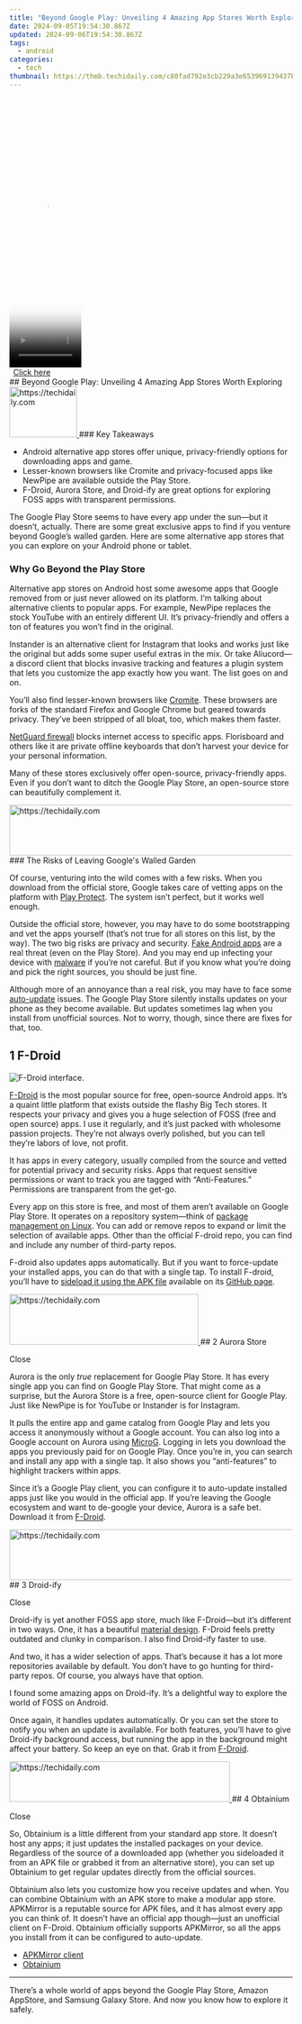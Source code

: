 ```yaml
---
title: "Beyond Google Play: Unveiling 4 Amazing App Stores Worth Exploring"
date: 2024-09-05T19:54:30.867Z
updated: 2024-09-06T19:54:30.867Z
tags:
  - android
categories:
  - tech
thumbnail: https://thmb.techidaily.com/c80fad792e3cb229a3e653969139437b39335328a63ecf71a877586d96fe497a.jpg
---
```


<!-- affiliate ads begin -->
<span id="1977032">
					<video width="128" height="480" style="cursor:pointer"
           poster="//a.impactradius-go.com/display-clicktoplayimage/1977032.png"
           onclick="if(!this.playClicked){this.play();this.setAttribute('controls',true);this.playClicked=true;}">
	   <source src="//a.impactradius-go.com/display-ad/22993-1977032">
	   <img src="//a.impactradius-go.com/display-clicktoplayimage/1977032.png" style="border: none; height: 100%; width: 100%; object-fit: contain">
	</video>
	<div style="width:80px;text-align:center"><a href="javascript:window.open(decodeURIComponent('https%3A%2F%2Fhomestyler.sjv.io%2Fc%2F5597632%2F1977032%2F22993'), '_blank');void(0);">Click here</a></div>
</span>
<img height="0" width="0" src="https://imp.pxf.io/i/5597632/1977032/22993" style="position:absolute;visibility:hidden;" border="0" />
<!-- affiliate ads end -->
## Beyond Google Play: Unveiling 4 Amazing App Stores Worth Exploring

<!-- affiliate ads begin -->
<a href="https://25home.pxf.io/c/5597632/2123467/16836" target="_top" id="2123467">
  <img src="//a.impactradius-go.com/display-ad/16836-2123467" border="0" alt="https://techidaily.com" width="120" height="90"/>
</a>
<img height="0" width="0" src="https://25home.pxf.io/i/5597632/2123467/16836" style="position:absolute;visibility:hidden;" border="0" />
<!-- affiliate ads end -->
### Key Takeaways

* Android alternative app stores offer unique, privacy-friendly options for downloading apps and game.
* Lesser-known browsers like Cromite and privacy-focused apps like NewPipe are available outside the Play Store.
* F-Droid, Aurora Store, and Droid-ify are great options for exploring FOSS apps with transparent permissions.

 The Google Play Store seems to have every app under the sun—but it doesn’t, actually. There are some great exclusive apps to find if you venture beyond Google’s walled garden. Here are some alternative app stores that you can explore on your Android phone or tablet.

###  Why Go Beyond the Play Store

 Alternative app stores on Android host some awesome apps that Google removed from or just never allowed on its platform. I’m talking about alternative clients to popular apps. For example, NewPipe replaces the stock YouTube with an entirely different UI. It’s privacy-friendly and offers a ton of features you won’t find in the original.

 Instander is an alternative client for Instagram that looks and works just like the original but adds some super useful extras in the mix. Or take Aliucord—a discord client that blocks invasive tracking and features a plugin system that lets you customize the app exactly how you want. The list goes on and on.

 You’ll also find lesser-known browsers like [Cromite](https://ai-video-editing.techidaily.com/new-in-2024-top-list-the-best-slow-motion-video-editors-available/). These browsers are forks of the standard Firefox and Google Chrome but geared towards privacy. They’ve been stripped of all bloat, too, which makes them faster.

[NetGuard firewall](https://extra-support.techidaily.com/srt-from-basics-to-cutting-edge-techniques-for-2024/) blocks internet access to specific apps. Florisboard and others like it are private offline keyboards that don’t harvest your device for your personal information.

 Many of these stores exclusively offer open-source, privacy-friendly apps. Even if you don’t want to ditch the Google Play Store, an open-source store can beautifully complement it.

<!-- affiliate ads begin -->
<a href="https://appsumo.8odi.net/c/5597632/2132161/7443" target="_top" id="2132161">
  <img src="//a.impactradius-go.com/display-ad/7443-2132161" border="0" alt="https://techidaily.com" width="728" height="90"/>
</a>
<img height="0" width="0" src="https://appsumo.8odi.net/i/5597632/2132161/7443" style="position:absolute;visibility:hidden;" border="0" />
<!-- affiliate ads end -->
###  The Risks of Leaving Google's Walled Garden

 Of course, venturing into the wild comes with a few risks. When you download from the official store, Google takes care of vetting apps on the platform with [Play Protect](https://youtube-zero.techidaily.com/king-video-dominance-hashtag-hacks-exposed-for-2024/). The system isn’t perfect, but it works well enough.

 Outside the official store, however, you may have to do some bootstrapping and vet the apps yourself (that’s not true for all stores on this list, by the way). The two big risks are privacy and security. [Fake Android apps](https://program-issues.techidaily.com/arcadegeddon-continuously-malfunctioning-on-windows-solutions-found/) are a real threat (even on the Play Store). And you may end up infecting your device with [malware](https://twitter-videos.techidaily.com/updated-the-quintessential-toptiktok-tweets-in-popularity-for-2024/) if you’re not careful. But if you know what you’re doing and pick the right sources, you should be just fine.

 Although more of an annoyance than a real risk, you may have to face some [auto-update](https://youtube-zero.techidaily.com/cing-video-success-top-8-yt-thumbnail-strategies-for-2024/) issues. The Google Play Store silently installs updates on your phone as they become available. But updates sometimes lag when you install from unofficial sources. Not to worry, though, since there are fixes for that, too.

## 1  F-Droid 

![F-Droid interface.](https://static1.howtogeekimages.com/wordpress/wp-content/uploads/2022/03/2022-03-09_15-49-29.jpg) 

[F-Droid](https://desktop-recording.techidaily.com/new-2024-approved-lenovo-laptop-screen-logging-made-easy/) is the most popular source for free, open-source Android apps. It’s a quaint little platform that exists outside the flashy Big Tech stores. It respects your privacy and gives you a huge selection of FOSS (free and open source) apps. I use it regularly, and it’s just packed with wholesome passion projects. They’re not always overly polished, but you can tell they’re labors of love, not profit.

 It has apps in every category, usually compiled from the source and vetted for potential privacy and security risks. Apps that request sensitive permissions or want to track you are tagged with “Anti-Features.” Permissions are transparent from the get-go.

 Every app on this store is free, and most of them aren’t available on Google Play Store. It operates on a repository system—think of [package management on Linux](https://screen-capture.techidaily.com/updated-the-ultimate-guide-to-screen-capture-tools-for-2024/). You can add or remove repos to expand or limit the selection of available apps. Other than the official F-droid repo, you can find and include any number of third-party repos.

 F-droid also updates apps automatically. But if you want to force-update your installed apps, you can do that with a single tap. To install F-droid, you’ll have to [sideload it using the APK file](https://facebook-video-content.techidaily.com/updated-unlock-premium-quality-streaming-on-the-worlds-largest-network/) available on its [GitHub page](https://github.com/f-droid/fdroidclient).

<!-- affiliate ads begin -->
<a href="https://aligracehair.sjv.io/c/5597632/2115934/19272" target="_top" id="2115934">
  <img src="//a.impactradius-go.com/display-ad/19272-2115934" border="0" alt="https://techidaily.com" width="336" height="90"/>
</a>
<img height="0" width="0" src="https://aligracehair.sjv.io/i/5597632/2115934/19272" style="position:absolute;visibility:hidden;" border="0" />
<!-- affiliate ads end -->
## 2  Aurora Store 

Close 

 Aurora is the only _true_ replacement for Google Play Store. It has every single app you can find on Google Play Store. That might come as a surprise, but the Aurora Store is a free, open-source client for Google Play. Just like NewPipe is for YouTube or Instander is for Instagram.

 It pulls the entire app and game catalog from Google Play and lets you access it anonymously without a Google account. You can also log into a Google account on Aurora using [MicroG](https://youtube-blog.techidaily.com/ed-is-it-prohibited-to-save-youtube-footage/). Logging in lets you download the apps you previously paid for on Google Play. Once you’re in, you can search and install any app with a single tap. It also shows you “anti-features” to highlight trackers within apps.

 Since it’s a Google Play client, you can configure it to auto-update installed apps just like you would in the official app. If you’re leaving the Google ecosystem and want to de-google your device, Aurora is a safe bet. Download it from [F-Droid](https://f-droid.org/en/packages/com.aurora.store/).

<!-- affiliate ads begin -->
<a href="https://ephamedtechinc.pxf.io/c/5597632/2137207/26400" target="_top" id="2137207">
  <img src="//a.impactradius-go.com/display-ad/26400-2137207" border="0" alt="https://techidaily.com" width="728" height="90"/>
</a>
<img height="0" width="0" src="https://ephamedtechinc.pxf.io/i/5597632/2137207/26400" style="position:absolute;visibility:hidden;" border="0" />
<!-- affiliate ads end -->
## 3  Droid-ify 

Close 

 Droid-ify is yet another FOSS app store, much like F-Droid—but it’s different in two ways. One, it has a beautiful [material design](https://location-fake.techidaily.com/a-detailed-guide-on-faking-your-location-in-mozilla-firefox-on-itel-p55plus-drfone-by-drfone-virtual-android/). F-Droid feels pretty outdated and clunky in comparison. I also find Droid-ify faster to use.

 And two, it has a wider selection of apps. That’s because it has a lot more repositories available by default. You don’t have to go hunting for third-party repos. Of course, you always have that option.

 I found some amazing apps on Droid-ify. It’s a delightful way to explore the world of FOSS on Android.

 Once again, it handles updates automatically. Or you can set the store to notify you when an update is available. For both features, you’ll have to give Droid-ify background access, but running the app in the background might affect your battery. So keep an eye on that. Grab it from [F-Droid](https://f-droid.org/en/packages/com.looker.droidify/).

<!-- affiliate ads begin -->
<a href="https://aligracehair.sjv.io/c/5597632/2135359/19272" target="_top" id="2135359">
  <img src="//a.impactradius-go.com/display-ad/19272-2135359" border="0" alt="https://techidaily.com" width="392" height="72"/>
</a>
<img height="0" width="0" src="https://aligracehair.sjv.io/i/5597632/2135359/19272" style="position:absolute;visibility:hidden;" border="0" />
<!-- affiliate ads end -->
## 4  Obtainium 

Close 

 So, Obtainium is a little different from your standard app store. It doesn’t host any apps; it just updates the installed packages on your device. Regardless of the source of a downloaded app (whether you sideloaded it from an APK file or grabbed it from an alternative store), you can set up Obtainium to get regular updates directly from the official sources.

 Obtainium also lets you customize how you receive updates and when. You can combine Obtainium with an APK store to make a modular app store. APKMirror is a reputable source for APK files, and it has almost every app you can think of. It doesn’t have an official app though—just an unofficial client on F-Droid. Obtainium officially supports APKMirror, so all the apps you install from it can be configured to auto-update.

* [APKMirror client](https://f-droid.org/en/packages/taco.apkmirror/)
* [Obtainium](https://f-droid.org/en/packages/taco.apkmirror/)

---

 There’s a whole world of apps beyond the Google Play Store, Amazon AppStore, and Samsung Galaxy Store. And now you know how to explore it safely.

<ins class="adsbygoogle"
     style="display:block"
     data-ad-format="autorelaxed"
     data-ad-client="ca-pub-7571918770474297"
     data-ad-slot="1223367746"></ins>



<ins class="adsbygoogle"
     style="display:block"
     data-ad-client="ca-pub-7571918770474297"
     data-ad-slot="8358498916"
     data-ad-format="auto"
     data-full-width-responsive="true"></ins>


